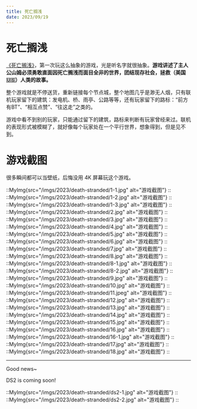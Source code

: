 ```yaml
---
title: 死亡搁浅
date: 2023/09/19
---
```


# 死亡搁浅

[《死亡搁浅》](https://baike.baidu.com/item/%E6%AD%BB%E4%BA%A1%E6%90%81%E6%B5%85/19778995)，第一次玩这么抽象的游戏，光是听名字就很抽象。**游戏讲述了主人公山姆必须勇敢直面因死亡搁浅而面目全非的世界，团结现存社会，拯救（美国🇺🇸）人类的故事。**

整个游戏就是不停送货，重新链接每个节点城，整个地图几乎是渺无人烟，只有联机玩家留下的建筑：发电机、桥、雨亭、公路等等，还有玩家留下的路标：“前方有BT”、“相互点赞”、“往这走”之类的。

游戏中看不到别的玩家，只能通过留下的建筑，路标来判断有玩家曾经来过。联机的表现形式被模糊了，就好像每个玩家处在一个平行世界，想象得到，但是见不到。

# 游戏截图

很多瞬间都可以当壁纸，后悔没用 4K 屏幕玩这个游戏。

::MyImg{src="/imgs/2023/death-stranded/1-1.jpg" alt="游戏截图"}
::
::MyImg{src="/imgs/2023/death-stranded/1-2.jpg" alt="游戏截图"}
::
::MyImg{src="/imgs/2023/death-stranded/1-3.jpg" alt="游戏截图"}
::
::MyImg{src="/imgs/2023/death-stranded/2.jpg" alt="游戏截图"}
::
::MyImg{src="/imgs/2023/death-stranded/3.jpg" alt="游戏截图"}
::
::MyImg{src="/imgs/2023/death-stranded/4.jpg" alt="游戏截图"}
::
::MyImg{src="/imgs/2023/death-stranded/5.jpg" alt="游戏截图"}
::
::MyImg{src="/imgs/2023/death-stranded/6.jpg" alt="游戏截图"}
::
::MyImg{src="/imgs/2023/death-stranded/7.jpg" alt="游戏截图"}
::
::MyImg{src="/imgs/2023/death-stranded/8.jpg" alt="游戏截图"}
::
::MyImg{src="/imgs/2023/death-stranded/8-1.jpg" alt="游戏截图"}
::
::MyImg{src="/imgs/2023/death-stranded/8-2.jpg" alt="游戏截图"}
::
::MyImg{src="/imgs/2023/death-stranded/9.jpg" alt="游戏截图"}
::
::MyImg{src="/imgs/2023/death-stranded/10.jpg" alt="游戏截图"}
::
::MyImg{src="/imgs/2023/death-stranded/11.jpeg" alt="游戏截图"}
::
::MyImg{src="/imgs/2023/death-stranded/12.jpg" alt="游戏截图"}
::
::MyImg{src="/imgs/2023/death-stranded/13.jpg" alt="游戏截图"}
::
::MyImg{src="/imgs/2023/death-stranded/14.jpg" alt="游戏截图"}
::
::MyImg{src="/imgs/2023/death-stranded/15.jpg" alt="游戏截图"}
::
::MyImg{src="/imgs/2023/death-stranded/16.jpg" alt="游戏截图"}
::
::MyImg{src="/imgs/2023/death-stranded/16-1.jpg" alt="游戏截图"}
::
::MyImg{src="/imgs/2023/death-stranded/17.jpg" alt="游戏截图"}
::
::MyImg{src="/imgs/2023/death-stranded/18.jpg" alt="游戏截图"}
::

***

Good news~

DS2 is coming soon!

::MyImg{src="/imgs/2023/death-stranded/ds2-1.jpg" alt="游戏截图"}
::
::MyImg{src="/imgs/2023/death-stranded/ds2-2.jpg" alt="游戏截图"}
::